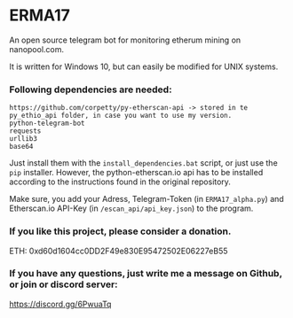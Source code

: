 # ERMA17
An open source telegram bot for monitoring etherum mining on nanopool.com.

It is written for Windows 10, but can easily be modified for UNIX systems.

### Following dependencies are needed:
```
https://github.com/corpetty/py-etherscan-api -> stored in te py_ethio_api folder, in case you want to use my version.
python-telegram-bot
requests
urllib3
base64
```
Just install them with the ```install_dependencies.bat``` script, or just use the ```pip``` installer. However, the python-etherscan.io api has to be installed according to the instructions found in the original repository.

Make sure, you add your Adress, Telegram-Token (in ```ERMA17_alpha.py```) and Etherscan.io API-Key (in ```/escan_api/api_key.json```) to the program. 

### If you like this project, please consider a donation.

ETH: 0xd60d1604cc0DD2F49e830E95472502E06227eB55

### If you have any questions, just write me a message on Github, or join or discord server:
https://discord.gg/6PwuaTq
